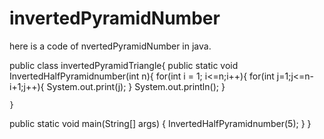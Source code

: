 # invertedPyramidNumber
here is a code of nvertedPyramidNumber in java.



public class invertedPyramidTriangle{
    public static void InvertedHalfPyramidnumber(int n){
        for(int i = 1; i<=n;i++){
            for(int j=1;j<=n-i+1;j++){
                System.out.print(j);
            }
            System.out.println();
        }
     
    }
  
public static void main(String[] args) {
   InvertedHalfPyramidnumber(5);
}
}
